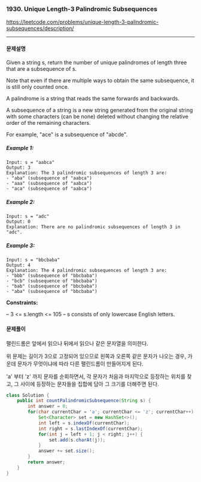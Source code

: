 ### 1930. Unique Length-3 Palindromic Subsequences

https://leetcode.com/problems/unique-length-3-palindromic-subsequences/description/

---

#### 문제설명

Given a string s, return the number of unique palindromes of length three that are a subsequence of s.

Note that even if there are multiple ways to obtain the same subsequence, it is still only counted once.

A palindrome is a string that reads the same forwards and backwards.

A subsequence of a string is a new string generated from the original string with some characters (can be none) deleted without changing the relative order of the remaining characters.

For example, "ace" is a subsequence of "abcde".

##### Example 1:

```
Input: s = "aabca"
Output: 3
Explanation: The 3 palindromic subsequences of length 3 are:
- "aba" (subsequence of "aabca")
- "aaa" (subsequence of "aabca")
- "aca" (subsequence of "aabca")
```

##### Example 2:

```
Input: s = "adc"
Output: 0
Explanation: There are no palindromic subsequences of length 3 in "adc".
```

##### Example 3:

```
Input: s = "bbcbaba"
Output: 4
Explanation: The 4 palindromic subsequences of length 3 are:
- "bbb" (subsequence of "bbcbaba")
- "bcb" (subsequence of "bbcbaba")
- "bab" (subsequence of "bbcbaba")
- "aba" (subsequence of "bbcbaba")
```


**Constraints:**

– 3 <= s.length <= 105
– s consists of only lowercase English letters.

#### 문제풀이

팰린드롬은 앞에서 읽으나 뒤에서 읽으나 같은 문자열을 의미한다. 

위 문제는 길이가 3으로 고정되어 있으므로 왼쪽과 오른쪽 같은 문자가 나오는 경우, 가운데 문자가 무엇이냐에 따라 다른 팰린드롬이 만들어지게 된다.

'a' 부터 'z' 까지 문자를 순회하면서, 각 문자가 처음과 마지막으로 등장하는 위치를 찾고, 그 사이에 등장하는 문자들을 집합에 담아 그 크기를 더해주면 된다.

```java
class Solution {
    public int countPalindromicSubsequence(String s) {
        int answer = 0;
        for(char currentChar = 'a'; currentChar <= 'z'; currentChar++) {
            Set<Character> set = new HashSet<>();
            int left = s.indexOf(currentChar);
            int right = s.lastIndexOf(currentChar);
            for(int j = left + 1; j < right; j++) {
                set.add(s.charAt(j));
            }
            answer += set.size();
        }
        return answer;
    }
}
```

